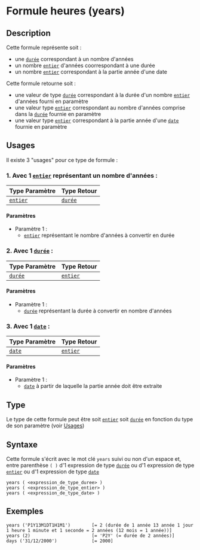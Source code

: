 # Formule heures (years)
## Description
Cette formule représente soit :
- une [`durée`][valeur-de-retour] correspondant à un nombre d'années
- un nombre [`entier`][valeur-de-retour] d'années coorrespondant à une durée
- un nombre [`entier`][valeur-de-retour] correspondant à la partie année d'une date

Cette formule retourne soit :
- une valeur de type [`durée`][valeur-de-retour] correspondant à la durée d'un nombre [`entier`][valeur-de-retour] d'années fourni en paramètre
- une valeur type [`entier`][valeur-de-retour] correspondant au nombre d'années comprise dans la [`durée`][valeur-de-retour] fournie en paramètre
- une valeur type [`entier`][valeur-de-retour] correspondant à la partie année d'une [`date`][valeur-de-retour] fournie en paramètre

## Usages
Il existe 3 "usages" pour ce type de formule :

### 1. Avec 1 [`entier`][valeur-de-retour] représentant un nombre d'années :

|Type Paramètre|Type Retour|
|--------------|-----------|
|[`entier`][valeur-de-retour]|[`durée`][valeur-de-retour]|

#### Paramètres
- Paramètre 1 :
    - [`entier`][valeur-de-retour] représentant le nombre d'années à convertir en durée

### 2. Avec 1 [`durée`][valeur-de-retour] :

|Type Paramètre|Type Retour|
|--------------|-----------|
|[`durée`][valeur-de-retour]|[`entier`][valeur-de-retour]|

#### Paramètres
- Paramètre 1 :
    - [`durée`][valeur-de-retour] représentant la durée à convertir en nombre d'années

### 3. Avec 1 [`date`][valeur-de-retour] :

|Type Paramètre|Type Retour|
|--------------|-----------|
|[`date`][valeur-de-retour]|[`entier`][valeur-de-retour]|

#### Paramètres
- Paramètre 1 :
    - [`date`][valeur-de-retour] à partir de laquelle la partie année doit être extraite

## Type
Le type de cette formule peut être soit [`entier`][valeur-de-retour] soit [`durée`][valeur-de-retour] en fonction du type de son paramètre (voir [Usages](#usages))

## Syntaxe
Cette formule s'écrit avec le mot clé `years` suivi ou non d'un espace et, entre parenthèse `( )` d'1 expression de type [`durée`][valeur-de-retour] ou d'1 expression de type [`entier`][valeur-de-retour] ou d'1 expression de type [`date`][valeur-de-retour]

    years ( <expression_de_type_duree> )
    years ( <expression_de_type_entier> )
    years ( <expression_de_type_date> )
    
## Exemples
    years ('P1Y13M1DT1H1M1')        [= 2 (durée de 1 année 13 année 1 jour 1 heure 1 minute et 1 seconde = 2 années (12 mois = 1 année))]
    years (2)                       [= 'P2Y' (= durée de 2 années)]
    days ('31/12/2000')             [= 2000]
    

[valeur-de-retour]: ../../lexique.md#valeur-de-retour
